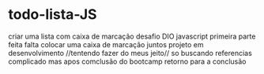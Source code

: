 # todo-lista-JS
criar uma lista com caixa de marcação desafio DIO javascript
primeira parte feita
falta colocar uma caixa de marcação juntos 
projeto em desenvolvimento //tentendo fazer do meus jeito// so buscando referencias
complicado mas apos comclusão do bootcamp retorno para  a conclusão

